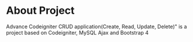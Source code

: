 # About Project

Advance Codeigniter CRUD application(Create, Read, Update, Delete)" is a project based on Codeigniter, MySQL Ajax and Bootstrap 4 
